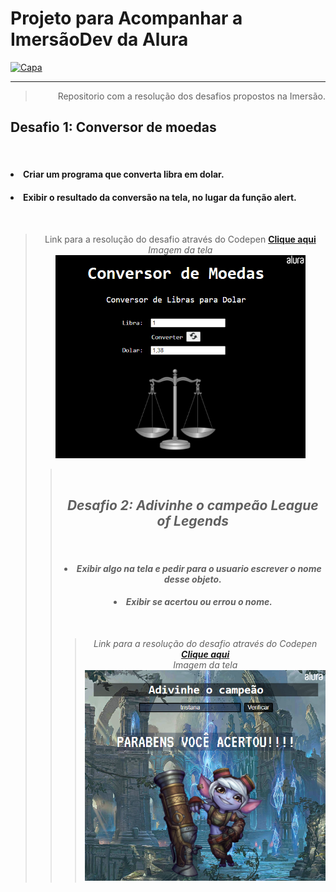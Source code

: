 <h1> Projeto para Acompanhar a ImersãoDev da Alura  </h1>

<a href='https://imersao.dev/'><img src="https://pbs.twimg.com/media/Ew2IY6LWgAQceX4.jpg" alt="Capa" width="100%" height='320px'/> </a><hr>

<blockquote align=right>  Repositorio com a resolução dos desafios propostos na Imersão. </blockquote> 

<h2> Desafio 1: Conversor de moedas </h2><br>
<h4><li> Criar um programa que converta libra em dolar.</li></h4>
<h4><li> Exibir o resultado da conversão na tela, no lugar da função alert.</li></h4>
<br>
<blockquote align=center>Link para a resolução do desafio através do Codepen <b><a href='https://codepen.io/zThanael/pen/WNRNvzL'> Clique aqui </a></b> <br> <i> Imagem da tela <i> <br>  <img src="TelaDesafio1.png" alt="Tela do exercicio" width="400px"/><blockquote>
<br> 

<h2> Desafio 2: Adivinhe o campeão League of Legends </h2><br> 
<h4><li> Exibir algo na tela e pedir para o usuario escrever o nome desse objeto.</li></h4>
<h4><li> Exibir se acertou ou errou o nome.</li></h4>
<br>
<blockquote align=center>Link para a resolução do desafio através do Codepen  
<b><a href='https://codepen.io/zThanael/pen/abpzjBm'> Clique aqui </a></b> <br>
<i> Imagem da tela <i> <br>  <img src="TelaDesafio2.png" alt="Tela do exercicio" width="400px"/><blockquote>



